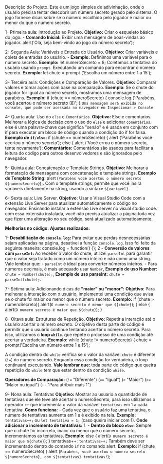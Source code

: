 Descrição do Projeto.
Este é um jogo simples de adivinhação, onde o usuário precisa tentar descobrir um número secreto gerado pelo sistema. O jogo fornece dicas sobre se o número escolhido pelo jogador é maior ou menor do que o número secreto.

1- Primeira aula: Introdução ao Projeto.
**Objetivo:** Criar o esqueleto básico do jogo. - **Comando Inicial:** Exibir uma mensagem de boas-vindas ao jogador.
alert('Olá, seja bem-vindo ao jogo do número secreto');

2- Segunda Aula: Variáveis ​​e Entrada do Usuário.
**Objetivo:** Criar variáveis ​​e coleta de entradas do usuário. - **Exemplo:** Definimos uma variável para o número secreto.
**Exemplo:** let numeroSecreto = 8; 
Coletamos a tentativa do usuário usando `prompt`.
Executando um comando para encontrar o número secreto.
**Exemplo:** let chute = prompt ('Escolha um número entre 1 a 15');

3- Terceira aula: Condições e Comparação de Valores.
**Objetivo:** Comparar valores e tomar ações com base na comparação.
**Exemplo:** Se o chute do jogador for igual ao número secreto, mostramos uma mensagem de parabéns.
**Exemplo:** if (chute == númeroSecreto) {
 console.log ('Parabéns, você acertou o número secreto (8)';
}
`Uma mensagem será exibida no console, que pode ser acessada no navegador em Inspecionar > Console`

4- Quarta aula: Uso do `else` e ​​`Comentários`.
**Objetivo:** Else e comentarios.
Melhorar a lógica de decisão com o uso do `else` e ​​adicionar `comentários`.
else é uma palavra-chave que significa "senão" e é usada em conjunto com if para executar um bloco de código quando a condição do if for falsa.
**Exemplo de `if/else`:** if (chute == numeroSecreto) { alert ('Parabéns você acertou o número secreto'); else { alert ('Você errou o número secreto, tente novamente');
**Comentários:** Comentários são usados ​​para facilitar a leitura do código para outros desenvolvedores e são ignorados pelo navegador.

5- Quinta aula: Concatenação e Template Strings.
**Objetivo:** Melhorar a formatação de mensagens com concatenação e template strings. 
**Exemplo de Template String:** alert (`Parabéns você acertou o número secreto ${numeroSecreto}`);.
Com o template strings, permite que você insira variáveis ​​diretamente na string, usando a sintaxe `${variavel}`.

6- Sexta aula: Live Server.
**Objetivo:** Usar o Visual Studio Code com a extensão Live Server para atualizar automaticamente o código no navegador.
Ensinando instalar a extensão Live server no visual studio code.
com essa extensão instalada, você não precisa atualizar a página toda vez que fizer uma alteração no seu código, será atualizado automaticamente.

**Melhorias no código:**
**Ajustes realizados:**

1- **Desabilitação do `console.log`:** Para evitar que perdas desnecessárias sejam aplicadas na página, desativei a função `console.log`. Isso foi feito da seguinte maneira: console.log = function() {};
2 - **Conversão de valores com `parseInt`:** Ao receber o valor do chute, utilizei `parseInt` para garantir que o valor seja tratado como um número inteiro e não como uma string. Vale lembrar que: - `parseInt` é ideal para converter números inteiros. - Para números decimais, é mais adequado usar `Number`, **Exemplo de uso Number:** `chute = Number(chute);`, **Exemplo de uso parseInt:** `chute = parseInt(chute);`.

7- Sétima aula: Adicionando dicas de **"maior" ou "menor":** 
**Objetivo:** Para melhorar a interação com o usuário, implementei uma condição que avisa se o chute foi maior ou menor que o número secreto.
**Exemplo:** if (chute > numeroSecreto){
        alert(`O numero secreto é menor que ${chute}`);
    } else {
        alert(`O numero secreto é maior que ${chute}`);
    }

8- Oitava aula: Estruturas de Repetição.
**Objetivo:** Repetir a interação até o usuário acertar o número secreto. O objetivo desta parte do código é permitir que o usuário continue tentando acertar o número secreto.
Para isso, utilizamos o **loop `while`**. que repete o processo de uma condição até acertar a verdadeira.
**Exemplo:** while (chute != numeroSecreto) {
    chute = prompt('Escolha um número entre 1 e 15');
    
A condição dentro do `while` verifica se o valor da variável `chute` é diferente (`!=`) do número secreto. Enquanto essa condição for verdadeira, o loop continuará executando.
**Vale lembrar que:** toda parte do código que queira repetição do `while` tem que estar dentro da condição `while`.

**Operadores de Comparação:**
(`!=` "Diferente")
(`==` "Igual")
(`>` "Maior")
(`>=` "Maior ou igual")
(`++` "Para atribuir mais 1")

9- Nona aula: Tentativas
**Objetivo:** Mostrar ao usuario a quantidade de tentativas que ele teve até acertar o numeroSecreto, para isso utilizamos o operador `++` que incrementa o valor da variável `tentativas` em 1 a cada tentativa.
**Como funciona:** - Cada vez que o usuário faz uma tentativa, o número de tentativas aumenta em 1 e é exibido na tela.
**Exemplo:** `tentativas++;` ou `let tentativa = 1;` (caso queira iniciar com 1).
**Onde adicionar o incremento de tentativas:** 1. - **Dentro do bloco `else`**.
Sempre que o chute for incorreto, maior ou menor que o número secreto, incrementamos as tentativas.
**Exemplo:** else {
                alert(`O numero secreto é maior que ${chute}`);
            }
            tentativas++;
`tentativas++;` Também deve ser incrementado dentro do comando `if` no comando alert.
**Exemplo:** if (chute == numeroSecreto) {
            alert (`Parabéns, você acertou o número secreto ${numeroSecreto}, com ${tentativas} tentativas!`);


